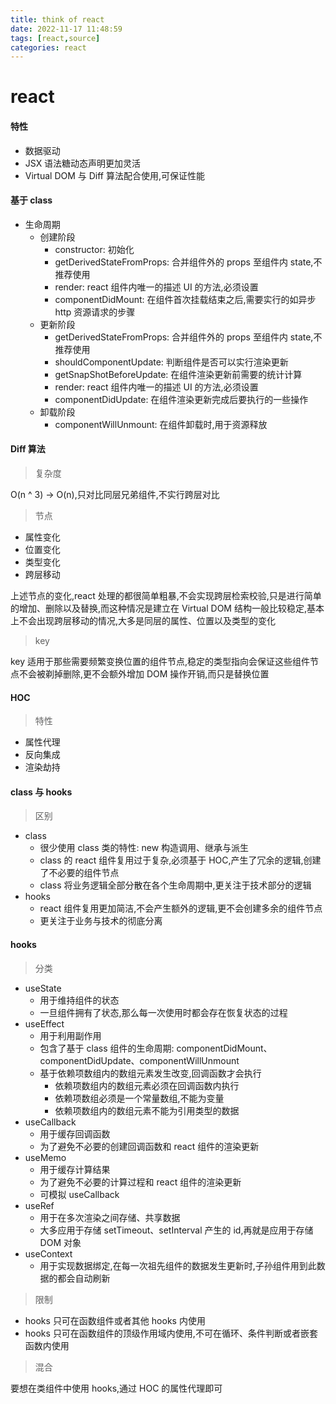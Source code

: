 ```yaml
---
title: think of react
date: 2022-11-17 11:48:59
tags: [react,source]
categories: react
---
```


# react

#### 特性

- 数据驱动
- JSX 语法糖动态声明更加灵活
- Virtual DOM 与 Diff 算法配合使用,可保证性能

#### 基于 class

- 生命周期
  - 创建阶段
    - constructor: 初始化
    - getDerivedStateFromProps: 合并组件外的 props 至组件内 state,不推荐使用
    - render: react 组件内唯一的描述 UI 的方法,必须设置
    - componentDidMount: 在组件首次挂载结束之后,需要实行的如异步 http 资源请求的步骤
  - 更新阶段
    - getDerivedStateFromProps: 合并组件外的 props 至组件内 state,不推荐使用
    - shouldComponentUpdate: 判断组件是否可以实行渲染更新
    - getSnapShotBeforeUpdate: 在组件渲染更新前需要的统计计算
    - render: react 组件内唯一的描述 UI 的方法,必须设置
    - componentDidUpdate: 在组件渲染更新完成后要执行的一些操作
  - 卸载阶段
    - componentWillUnmount: 在组件卸载时,用于资源释放

#### Diff 算法

> 复杂度

  O(n ^ 3) -> O(n),只对比同层兄弟组件,不实行跨层对比

> 节点

  - 属性变化
  - 位置变化
  - 类型变化
  - 跨层移动

  上述节点的变化,react 处理的都很简单粗暴,不会实现跨层检索校验,只是进行简单的增加、删除以及替换,而这种情况是建立在 Virtual DOM 结构一般比较稳定,基本上不会出现跨层移动的情况,大多是同层的属性、位置以及类型的变化
  
> key

  key 适用于那些需要频繁变换位置的组件节点,稳定的类型指向会保证这些组件节点不会被剃掉删除,更不会额外增加 DOM 操作开销,而只是替换位置
  
#### HOC

> 特性
  
  - 属性代理
  - 反向集成
  - 渲染劫持

#### class 与 hooks

> 区别

  - class
    - 很少使用 class 类的特性: new 构造调用、继承与派生
    - class 的 react 组件复用过于复杂,必须基于 HOC,产生了冗余的逻辑,创建了不必要的组件节点
    - class 将业务逻辑全部分散在各个生命周期中,更关注于技术部分的逻辑
  - hooks
    - react 组件复用更加简洁,不会产生额外的逻辑,更不会创建多余的组件节点
    - 更关注于业务与技术的彻底分离

#### hooks

> 分类

  - useState
    - 用于维持组件的状态
    - 一旦组件拥有了状态,那么每一次使用时都会存在恢复状态的过程
  - useEffect
    - 用于利用副作用
    - 包含了基于 class 组件的生命周期: componentDidMount、componentDidUpdate、componentWillUnmount
    - 基于依赖项数组内的数组元素发生改变,回调函数才会执行
      - 依赖项数组内的数组元素必须在回调函数内执行
      - 依赖项数组必须是一个常量数组,不能为变量
      - 依赖项数组内的数组元素不能为引用类型的数据
  - useCallback
    - 用于缓存回调函数
    - 为了避免不必要的创建回调函数和 react 组件的渲染更新
  - useMemo
    - 用于缓存计算结果
    - 为了避免不必要的计算过程和 react 组件的渲染更新
    - 可模拟 useCallback
  - useRef
    - 用于在多次渲染之间存储、共享数据
    - 大多应用于存储 setTimeout、setInterval 产生的 id,再就是应用于存储 DOM 对象
  - useContext
    - 用于实现数据绑定,在每一次祖先组件的数据发生更新时,子孙组件用到此数据的都会自动刷新

> 限制

  - hooks 只可在函数组件或者其他 hooks 内使用
  - hooks 只可在函数组件的顶级作用域内使用,不可在循环、条件判断或者嵌套函数内使用

> 混合

  要想在类组件中使用 hooks,通过 HOC 的属性代理即可
